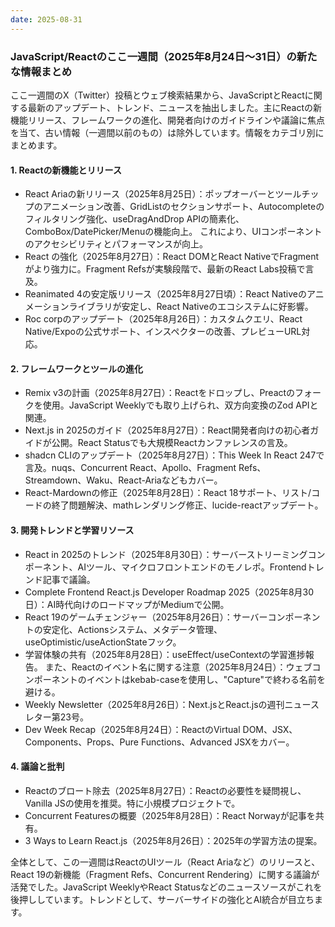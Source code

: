 ```yaml
---
date: 2025-08-31
---
```


### JavaScript/Reactのここ一週間（2025年8月24日～31日）の新たな情報まとめ

ここ一週間のX（Twitter）投稿とウェブ検索結果から、JavaScriptとReactに関する最新のアップデート、トレンド、ニュースを抽出しました。主にReactの新機能リリース、フレームワークの進化、開発者向けのガイドラインや議論に焦点を当て、古い情報（一週間以前のもの）は除外しています。情報をカテゴリ別にまとめます。

#### 1. Reactの新機能とリリース
- React Ariaの新リリース（2025年8月25日）：ポップオーバーとツールチップのアニメーション改善、GridListのセクションサポート、Autocompleteのフィルタリング強化、useDragAndDrop APIの簡素化、ComboBox/DatePicker/Menuの機能向上。 これにより、UIコンポーネントのアクセシビリティとパフォーマンスが向上。
- React <Fragment>の強化（2025年8月27日）：React DOMとReact NativeでFragmentがより強力に。Fragment Refsが実験段階で、最新のReact Labs投稿で言及。
- Reanimated 4の安定版リリース（2025年8月27日頃）：React Nativeのアニメーションライブラリが安定し、React Nativeのエコシステムに好影響。
- Roc corpのアップデート（2025年8月26日）：カスタムクエリ、React Native/Expoの公式サポート、インスペクターの改善、プレビューURL対応。

#### 2. フレームワークとツールの進化
- Remix v3の計画（2025年8月27日）：Reactをドロップし、Preactのフォークを使用。JavaScript Weeklyでも取り上げられ、双方向変換のZod APIと関連。
- Next.js in 2025のガイド（2025年8月27日）：React開発者向けの初心者ガイドが公開。React Statusでも大規模Reactカンファレンスの言及。
- shadcn CLIのアップデート（2025年8月27日）：This Week In React 247で言及。nuqs、Concurrent React、Apollo、Fragment Refs、Streamdown、Waku、React-Ariaなどもカバー。
- React-Mardownの修正（2025年8月28日）：React 18サポート、リスト/コードの終了問題解決、mathレンダリング修正、lucide-reactアップデート。

#### 3. 開発トレンドと学習リソース
- React in 2025のトレンド（2025年8月30日）：サーバーストリーミングコンポーネント、AIツール、マイクロフロントエンドのモノレポ。Frontendトレンド記事で議論。
- Complete Frontend React.js Developer Roadmap 2025（2025年8月30日）：AI時代向けのロードマップがMediumで公開。
- React 19のゲームチェンジャー（2025年8月26日）：サーバーコンポーネントの安定化、Actionsシステム、メタデータ管理、useOptimistic/useActionStateフック。
- 学習体験の共有（2025年8月28日）：useEffect/useContextの学習進捗報告。 また、Reactのイベント名に関する注意（2025年8月24日）：ウェブコンポーネントのイベントはkebab-caseを使用し、"Capture"で終わる名前を避ける。
- Weekly Newsletter（2025年8月26日）：Next.jsとReact.jsの週刊ニュースレター第23号。
- Dev Week Recap（2025年8月24日）：ReactのVirtual DOM、JSX、Components、Props、Pure Functions、Advanced JSXをカバー。

#### 4. 議論と批判
- Reactのブロート除去（2025年8月27日）：Reactの必要性を疑問視し、Vanilla JSの使用を推奨。特に小規模プロジェクトで。
- Concurrent Featuresの概要（2025年8月28日）：React Norwayが記事を共有。
- 3 Ways to Learn React.js（2025年8月26日）：2025年の学習方法の提案。

全体として、この一週間はReactのUIツール（React Ariaなど）のリリースと、React 19の新機能（Fragment Refs、Concurrent Rendering）に関する議論が活発でした。JavaScript WeeklyやReact Statusなどのニュースソースがこれを後押ししています。トレンドとして、サーバーサイドの強化とAI統合が目立ちます。